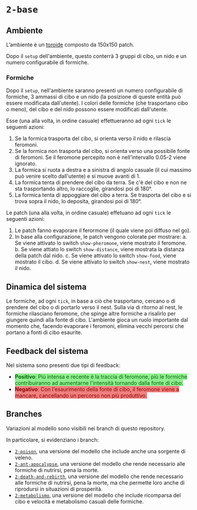 # `2-base`

## Ambiente

L’ambiente è un [toroide](https://it.wikipedia.org/wiki/Toro_(geometria)) composto da 150x150 patch.

Dopo il `setup` dell'ambiente, questo conterrà 3 gruppi di cibo, un nido e un numero configurabile di formiche.

### Formiche

Dopo il `setup`, nell'ambiente saranno presenti un numero configurabile di formiche, 3 ammassi di cibo e un nido (la posizione di queste entità può essere modificata dall'utente). I colori delle formiche (che trasportano cibo o meno), del cibo e del nido possono essere modificati dall'utente.

Esse (una alla volta, in ordine casuale) effettueranno ad ogni `tick` le seguenti azioni: 

1. Se la formica trasporta del cibo, si orienta verso il nido e rilascia feromoni.
2. Se la formica non trasporta del cibo, si orienta verso una possibile fonte di feromoni. Se il feromone percepito non è nell'intervallo 0.05-2 viene ignorato.
3. La formica si ruota a destra e a sinistra di angolo casuale (il cui massimo può venire scelto dall'utente) e si muove avanti di 1.
4. La formica tenta di prendere del cibo da terra. Se c'è del cibo e non ne sta trasportando altro, lo raccoglie, girandosi poi di 180°.
5. La formica tenta di appoggiare del cibo a terra. Se trasporta del cibo e si trova sopra il nido, lo deposita, girandosi poi di 180°.  

Le patch (una alla volta, in ordine casuale) effetuano ad ogni `tick` le seguenti azioni:

1. Le patch fanno evaporare il ferormone (il quale viene poi diffuso nel go).
2. In base alla configurazione, le patch vengono colorate per mostrare:
    a. Se viene attivato lo switch `show-pheromone`, viene mostrato il feromone.
    b. Se viene attiato lo switch `show-distance`, viene mostrata la distanza della patch dal nido.
    c. Se viene attivato lo switch `show-food`, viene mostrato il cibo.
    d. Se viene attivato lo switch `show-nest`, viene mostrato il nido.


## Dinamica del sistema

Le formiche, ad ogni `tick`, in base a ciò che trasportano, cercano o di prendere del cibo o di portarlo verso il nest. Sulla via di ritorno al nest, le formiche rilasciano feromone, che spinge altre formiche a risalirlo per giungere quindi alla fonte di cibo.
L'ambiente gioca un ruolo importante dal momento che, facendo evaporare i feromoni, elimina vecchi percorsi che portano a fonti di cibo esaurite.

## Feedback del sistema

Nel sistema sono presenti due tipi di feedback:
- <span style="background-color: lightgreen; color: darkgreen;">**Positivo**: Più intensa e recente è la traccia di feromone, più le formiche contribuiranno ad aumentarne l'intensità tornando dalla fonte di cibo.
- <span style="background-color: lightcoral; color: darkred;">**Negativo**: Con l'esaurimento della fonte di cibo, il feromone viene a mancare, cancellando un percorso non più produttivo.

## Branches

Variazioni al modello sono visibili nei branch di questo repository.

In particolare, si evidenziano i branch:

- [`2-poison`](https://github.com/Steffo99/turtle007/tree/2-poison), una versione del modello che include anche una sorgente di veleno.
- [`2-ant-apocalypse`](https://github.com/Steffo99/turtle007/tree/2-ant-apocalypse), una versione del modello che rende necessario alle formiche di nutrirsi, pena la morte.
- [`2-death-and-rebirth`](https://github.com/Steffo99/turtle007/tree/2-death-and-rebirth), una versione del modello che rende necessario alle formiche di nutrirsi, pena la morte, ma che permette loro anche di riprodursi in situazioni di prosperità.
- [`2-metabolismo`](https://github.com/Steffo99/turtle007/tree/2-metabolismo), una versione del modello che include ricomparsa del cibo e velocità e metabolismo casuali delle formiche.
